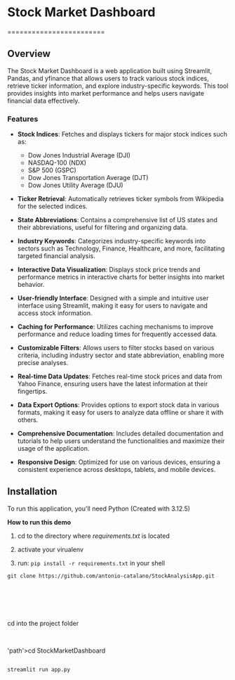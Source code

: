 # Stock Market Dashboard
========================

## Overview

The Stock Market Dashboard is a web application built using Streamlit, Pandas, and yfinance that allows users to track various stock indices, retrieve ticker information, and explore industry-specific keywords. This tool provides insights into market performance and helps users navigate financial data effectively.

### Features

- **Stock Indices**: Fetches and displays tickers for major stock indices such as:
  - Dow Jones Industrial Average (DJI)
  - NASDAQ-100 (NDX)
  - S&P 500 (GSPC)
  - Dow Jones Transportation Average (DJT)
  - Dow Jones Utility Average (DJU)

- **Ticker Retrieval**: Automatically retrieves ticker symbols from Wikipedia for the selected indices.

- **State Abbreviations**: Contains a comprehensive list of US states and their abbreviations, useful for filtering and organizing data.

- **Industry Keywords**: Categorizes industry-specific keywords into sectors such as Technology, Finance, Healthcare, and more, facilitating targeted financial analysis.

- **Interactive Data Visualization**: Displays stock price trends and performance metrics in interactive charts for better insights into market behavior.

- **User-friendly Interface**: Designed with a simple and intuitive user interface using Streamlit, making it easy for users to navigate and access stock information.

- **Caching for Performance**: Utilizes caching mechanisms to improve performance and reduce loading times for frequently accessed data.

- **Customizable Filters**: Allows users to filter stocks based on various criteria, including industry sector and state abbreviation, enabling more precise analyses.

- **Real-time Data Updates**: Fetches real-time stock prices and data from Yahoo Finance, ensuring users have the latest information at their fingertips.

- **Data Export Options**: Provides options to export stock data in various formats, making it easy for users to analyze data offline or share it with others.

- **Comprehensive Documentation**: Includes detailed documentation and tutorials to help users understand the functionalities and maximize their usage of the application.

- **Responsive Design**: Optimized for use on various devices, ensuring a consistent experience across desktops, tablets, and mobile devices.


## Installation

To run this application, you'll need Python (Created with 3.12.5)


**How to run this demo**

1.  cd to the directory where *requirements.txt* is located

2.  activate your virualenv

3.  run: `pip install -r requirements.txt` in your shell

~~~~~~~~~~~~~~~~~~~~~~~~~~~~~~~~~~~~~~~~~~~~~~~~~~~~~~~~~~~~~~~~~~~~~~~~~~~~~~~~
git clone https://github.com/antonio-catalano/StockAnalysisApp.git
~~~~~~~~~~~~~~~~~~~~~~~~~~~~~~~~~~~~~~~~~~~~~~~~~~~~~~~~~~~~~~~~~~~~~~~~~~~~~~~~

 
=

cd into the project folder

 

'path'\>cd StockMarketDashboard

~~~~~~~~~~~~~~~~~~~~~~~~~~~~~~~~~~~~~~~~~~~~~~~~~~~~~~~~~~~~~~~~~~~~~~~~~~~~~~~~

streamlit run app.py

~~~~~~~~~~~~~~~~~~~~~~~~~~~~~~~~~~~~~~~~~~~~~~~~~~~~~~~~~~~~~~~~~~~~~~~~~~~~~~~~
